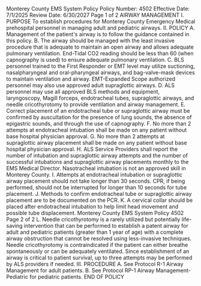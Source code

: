 Monterey County EMS System Policy
Policy Number: 4502
Effective Date: 7/1/2025
Review Date: 6/30/2027
Page 1 of 2
AIRWAY MANAGEMENT
I. PURPOSE
To establish procedures for Monterey County Emergency Medical prehospital personnel in
managing adult and pediatric airways.
II. POLICY
A. Management of the patient's airway is to follow the guidance contained in this policy.
B. The airway should be managed with the least invasive procedure that is adequate to
maintain an open airway and allows adequate pulmonary ventilation. End-Tidal CO2
reading should be less than 60 (when capnography is used) to ensure adequate pulmonary
ventilation.
C. BLS personnel trained to the First Responder or EMT level may utilize suctioning, nasalpharyngeal and oral-pharyngeal airways, and bag-valve-mask devices to maintain
ventilation and airway. EMT-Expanded Scope authorized personnel may also use
approved adult supraglottic airways.
D. ALS personnel may use all approved BLS methods and equipment, laryngoscopy, Magill
forceps, endotracheal tubes, supraglottic airways, and needle cricothyrotomy to provide
ventilation and airway management.
E. Correct placement of an endotracheal tube or supraglottic airway must be confirmed by
auscultation for the presence of lung sounds, the absence of epigastric sounds, and
through the use of capnography.
F. No more than 2 attempts at endotracheal intubation shall be made on any patient without
base hospital physician approval.
G. No more than 2 attempts at supraglottic airway placement shall be made on any patient
without base hospital physician approval.
H. ALS Service Providers shall report the number of intubation and supraglottic airway
attempts and the number of successful intubations and supraglottic airway placements
monthly to the EMS Medical Director. Nasotracheal intubation is not an approved skill in
Monterey County.
I. Attempts at endotracheal intubation or supraglottic airway placement should not take
longer than 30 seconds. CPR, if being performed, should not be interrupted for longer
than 10 seconds for tube placement.
J. Methods to confirm endotracheal tube or supraglottic airway placement are to be
documented on the PCR.
K. A cervical collar should be placed after endotracheal intubation to help limit head
movement and possible tube displacement.
Monterey County EMS System Policy 4502
Page 2 of 2
L. Needle cricothyrotomy is a rarely utilized but potentially life-saving intervention that can
be performed to establish a patent airway for adult and pediatric patients (greater than 1
year of age) with a complete airway obstruction that cannot be resolved using less-invasive
techniques. Needle cricothyrotomy is contraindicated if the patient can either breathe
spontaneously or can be adequately ventilated. Since establishment of an airway is critical
to patient survival, up to three attempts may be performed by ALS providers if needed.
III. PROCEDURE
A. See Protocol R-1 Airway Management for adult patients.
B. See Protocol RP-1 Airway Management-Pediatric for pediatric patients.
END OF POLICY

